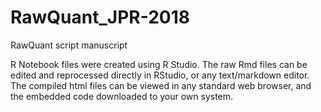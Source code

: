 # RawQuant_JPR-2018
RawQuant script manuscript

R Notebook files were created using R Studio. The raw Rmd files can be edited and reprocessed directly in RStudio, or any text/markdown editor. The compiled html files can be viewed in any standard web browser, and the embedded code downloaded to your own system.

